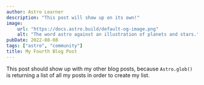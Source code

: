 ```yaml
---
author: Astro Learner
description: "This post will show up on its own!"
image:
    url: "https://docs.astro.build/default-og-image.png"
    alt: "The word astro against an illustration of planets and stars."
pubDate: 2022-08-08
tags: ["astro", "community"]
title: My Fourth Blog Post
---
```

This post should show up with my other blog posts, because `Astro.glob()` is returning a list of all my posts in order to create my list.